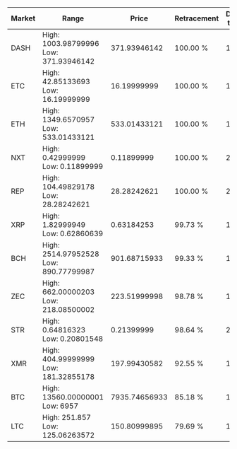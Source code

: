 | Market | Range | Price| Retracement | Doubles to 50% |
| --- | --- | --- | --- | --- |
| DASH | High: 1003.98799996<br />Low: 371.93946142 | 371.93946142 | 100.00 % | 1.85 |
| ETC | High: 42.85133693<br />Low: 16.19999999 | 16.19999999 | 100.00 % | 1.82 |
| ETH | High: 1349.6570957<br />Low: 533.01433121 | 533.01433121 | 100.00 % | 1.77 |
| NXT | High: 0.42999999<br />Low: 0.11899999 | 0.11899999 | 100.00 % | 2.31 |
| REP | High: 104.49829178<br />Low: 28.28242621 | 28.28242621 | 100.00 % | 2.35 |
| XRP | High: 1.82999949<br />Low: 0.62860639 | 0.63184253 | 99.73 % | 1.95 |
| BCH | High: 2514.97952528<br />Low: 890.77799987 | 901.68715933 | 99.33 % | 1.89 |
| ZEC | High: 662.00000203<br />Low: 218.08500002 | 223.51999998 | 98.78 % | 1.97 |
| STR | High: 0.64816323<br />Low: 0.20801548 | 0.21399999 | 98.64 % | 2.00 |
| XMR | High: 404.99999999<br />Low: 181.32855178 | 197.99430582 | 92.55 % | 1.48 |
| BTC | High: 13560.00000001<br />Low: 6957 | 7935.74656933 | 85.18 % | 1.29 |
| LTC | High: 251.857<br />Low: 125.06263572 | 150.80999895 | 79.69 % | 1.25 |
